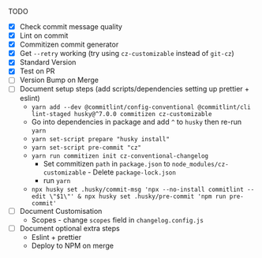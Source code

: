 TODO
- [x] Check commit message quality
- [x] Lint on commit
- [x] Commitizen commit generator
- [x] Get `--retry` working (try using `cz-customizable` instead of `git-cz`)
- [x] Standard Version
- [x] Test on PR
- [ ] Version Bump on Merge
- [ ] Document setup steps (add scripts/dependencies setting up prettier + eslint)
	- `yarn add --dev @commitlint/config-conventional @commitlint/cli lint-staged husky@^7.0.0 commitizen cz-customizable`
  	- Go into dependencies in package and add `^` to `husky` then re-run `yarn`
	- `yarn set-script prepare "husky install"`
	- `yarn set-script pre-commit "cz"`
	- `yarn run commitizen init cz-conventional-changelog`
    	- Set commitizen `path` in `package.json` to `node_modules/cz-customizable`    - Delete `package-lock.json`
    	- run `yarn`
  	- `npx husky set .husky/commit-msg 'npx --no-install commitlint --edit \"$1\"' & npx husky set .husky/pre-commit 'npm run pre-commit'`
- [ ] Document Customisation
  - Scopes - change `scopes` field in `changelog.config.js`
- [ ] Document optional extra steps
  - Eslint + prettier
  - Deploy to NPM on merge